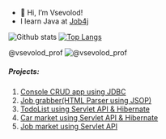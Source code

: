 - 👋 Hi, I’m Vsevolod!
- I learn Java at [Job4j](https://job4j.ru/) 

![Github stats](https://github-readme-stats.vercel.app/api?username=SevaStopAll&hide=stars,prs,issues,contribs) 
[![Top Langs](https://github-readme-stats.vercel.app/api/top-langs/?username=SevaStopAll&layout=compact)](https://github.com/ShamRail/github-readme-stats)

@vsevolod_prof
![@vsevolod_prof](https://camo.githubusercontent.com/6f137f6e48f123181ee64838b8aa29e5e3cf4e69a8999e7056f4df2e3331c4b9/68747470733a2f2f696d672e736869656c64732e696f2f7374617469632f76313f7374796c653d666f722d7468652d6261646765266d6573736167653d54656c656772616d26636f6c6f723d323641354534266c6f676f3d54656c656772616d266c6f676f436f6c6f723d464646464646266c6162656c3d)  

##### Projects:
1. [Console CRUD app using JDBC](https://github.com/SevaStopAll/job4j_tracker)
2. [Job grabber(HTML Parser using JSOP)](https://github.com/SevaStopAll/job4j_grabber)
3. [TodoList using Servlet API & Hibernate](https://github.com/SevaStopAll/job4j_todo)
4. [Car market using Servlet API & Hibernate](https://github.com/SevaStopAll/job4j_cars)
5. [Job market using Servlet API](https://github.com/SevaStopAll/job4j_dreamjob)
